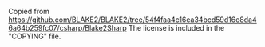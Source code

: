 ﻿Copied from https://github.com/BLAKE2/BLAKE2/tree/54f4faa4c16ea34bcd59d16e8da46a64b259fc07/csharp/Blake2Sharp
The license is included in the "COPYING" file.